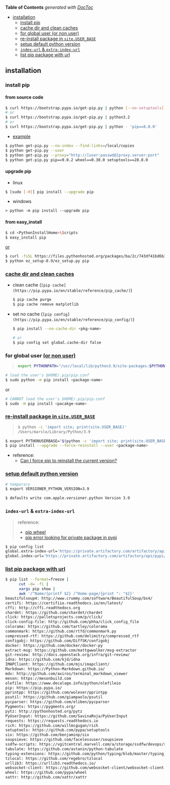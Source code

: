 <!-- START doctoc generated TOC please keep comment here to allow auto update -->
<!-- DON'T EDIT THIS SECTION, INSTEAD RE-RUN doctoc TO UPDATE -->
**Table of Contents**  *generated with [DocToc](https://github.com/thlorenz/doctoc)*

- [installation](#installation)
  - [install pip](#install-pip)
  - [cache dir and clean caches](#cache-dir-and-clean-caches)
  - [for global user (or non user)](#for-global-user-or-non-user)
  - [re-install package in `site.USER_BASE`](#re-install-package-in-siteuser_base)
  - [setup default python version](#setup-default-python-version)
  - [`index-url` & `extra-index-url`](#index-url--extra-index-url)
  - [list pip package with url](#list-pip-package-with-url)

<!-- END doctoc generated TOC please keep comment here to allow auto update -->

## installation

### install pip
#### from source code
```bash
$ curl https://bootstrap.pypa.io/get-pip.py | python [--no-setuptools] [--no-wheel]
# or
$ curl https://bootstrap.pypa.io/get-pip.py | python3.2
# or
$ curl https://bootstrap.pypa.io/get-pip.py | python - 'pip==8.0.0'
```
- [example](https://pip.pypa.io/en/stable/installing/#installing-with-get-pip-py)
```bash
$ python get-pip.py --no-index --find-links=/local/copies
$ python get-pip.py --user
$ python get-pip.py --proxy="http://[user:passwd@]proxy.server:port"
$ python get-pip.py pip==9.0.2 wheel==0.30.0 setuptools==28.8.0
```

#### upgrade pip
- linux
```bash
$ [sudo [-H]] pip install --upgrade pip
```
- windows
```batch
> python -m pip install --upgrade pip
```

#### from easy_install
```bash
$ cd <PythonInstallHome>\Scripts
$ easy_install pip
```
[or](https://pypi.org/project/ez_setup/#modal-close)
```bash
$ curl -fsSL https://files.pythonhosted.org/packages/ba/2c/743df41bd6b3298706dfe91b0c7ecdc47f2dc1a3104abeb6e9aa4a45fa5d/ez_setup-0.9.tar.gz | tar xzf - -C .
$ python ez_setup-0.9/ez_setup.py pip
```

### [cache dir and clean caches](https://stackoverflow.com/a/61762308/2940319)
- clean cache (`[pip cache](https://pip.pypa.io/en/stable/reference/pip_cache/)`)
  ```bash
  $ pip cache purge
  $ pip cache remove matplotlib
  ```
- set no cache (`[pip config](https://pip.pypa.io/en/stable/reference/pip_config/)`)
  ```bash
  $ pip install --no-cache-dir <pkg-name>

  # or
  $ pip config set global.cache-dir false
  ```


### for global user [(or non user)](https://docs.python.org/3/using/cmdline.html#envvar-PYTHONNOUSERSITE)
> ```bash
> export PYTHONPATH="/usr/local/lib/python3.9/site-packages:$PYTHONPATH"
> ```

```bash
# load the user's $HOME/.pip/pip.conf
$ sudo python -m pip install <package-name>
```
or

```bash
# CANNOT load the user's $HOME/.pip/pip.conf
$ sudo -H pip install <pacakge-name>
```

### [re-install package in `site.USER_BASE`](https://docs.python.org/3/using/cmdline.html#envvar-PYTHONUSERBASE)
> ```bash
> $ python -c 'import site; print(site.USER_BASE)'
> /Users/marslo/Library/Python/3.9
> ```

```bash
$ export PYTHONUSERBASE="$(python -c 'import site; print(site.USER_BASE)')"
$ pip install --upgrade --force-reinstall --user <package-name>
```
- reference:
  - [Can I force pip to reinstall the current version?](https://stackoverflow.com/a/19549035/2940319)

### [setup default python version](https://stackoverflow.com/a/7000324/2940319)
``` bash
# temporary
$ export VERSIONER_PYTHON_VERSION=3.9

$ defaults write com.apple.versioner.python Version 3.9
```

### `index-url` & `extra-index-url`
> reference:
> - [pip wheel](https://pip.pypa.io/en/stable/reference/pip_wheel/)
> - [pip error looking for private package in pypi](https://stackoverflow.com/a/58199831/2940319)

```bash
$ pip config list
global.extra-index-url='https://private.artifactory.com/artifactory/api/pypi/pypi-dev/simple'
global.index-url='https://private.artifactory.com/artifactory/api/pypi/tools/simple'
```

### [list pip package with url]()
```bash
$ pip list --format=freeze |
      cut -d= -f1 |
      xargs pip show |
      awk '/^Name/{printf $2} /^Home-page/{print ": "$2}'
beautifulsoup4: http://www.crummy.com/software/BeautifulSoup/bs4/
certifi: https://certifiio.readthedocs.io/en/latest/
cffi: http://cffi.readthedocs.org
chardet: https://github.com/chardet/chardet
click: https://palletsprojects.com/p/click/
click-config-file: http://github.com/phha/click_config_file
colorama: https://github.com/tartley/colorama
commonmark: https://github.com/rtfd/commonmark.py
compressed-rtf: https://github.com/delimitry/compressed_rtf
configobj: https://github.com/DiffSK/configobj
docker: https://github.com/docker/docker-py
extract-msg: https://github.com/mattgwwalker/msg-extractor
git-review: http://docs.openstack.org/infra/git-review/
idna: https://github.com/kjd/idna
IMAPClient: https://github.com/mjs/imapclient/
Markdown: https://Python-Markdown.github.io/
mdv: http://github.com/axiros/terminal_markdown_viewer
meson: https://mesonbuild.com
olefile: https://www.decalage.info/python/olefileio
pip: https://pip.pypa.io/
pprintpp: https://github.com/wolever/pprintpp
psutil: https://github.com/giampaolo/psutil
pycparser: https://github.com/eliben/pycparser
Pygments: https://pygments.org/
pytz: http://pythonhosted.org/pytz
PyUserInput: https://github.com/SavinaRoja/PyUserInput
requests: https://requests.readthedocs.io
rich: https://github.com/willmcgugan/rich
setuptools: https://github.com/pypa/setuptools
six: https://github.com/benjaminp/six
soupsieve: https://github.com/facelessuser/soupsieve
ssdfw-scripts: https://vgitcentral.marvell.com/a/storage/ssdfw/devops/scripts/devkit
tabulate: https://github.com/astanin/python-tabulate
typing-extensions: https://github.com/python/typing/blob/master/typing_extensions/README.rst
tzlocal: https://github.com/regebro/tzlocal
urllib3: https://urllib3.readthedocs.io/
websocket-client: https://github.com/websocket-client/websocket-client.git
wheel: https://github.com/pypa/wheel
xattr: http://github.com/xattr/xattr
```
